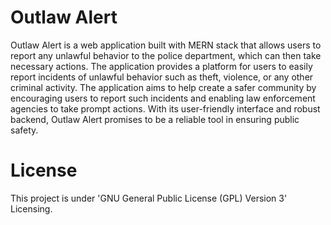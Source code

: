 # Outlaw Alert
   Outlaw Alert is a web application built with MERN stack that allows users to report any unlawful behavior to the police department, 
   which can then take necessary actions. The application provides a platform for users to easily report incidents of unlawful behavior such as theft, 
   violence, or any other criminal activity. The application aims to help create a safer community by encouraging users to report such incidents 
   and enabling law enforcement agencies to take prompt actions. With its user-friendly interface and robust backend, Outlaw Alert promises to be a reliable tool in 
   ensuring public safety.
  # License
   This project is under 'GNU General Public License (GPL) Version 3' Licensing.
    
    
